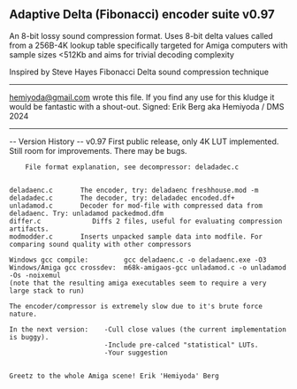 Adaptive Delta (Fibonacci) encoder suite v0.97  
----------------------------------------------
An 8-bit lossy sound compression format. Uses 8-bit delta values called from a 256B-4K lookup table
specifically targeted for Amiga computers with sample sizes <512Kb and aims for trivial decoding complexity

Inspired by Steve Hayes Fibonacci Delta sound compression technique

 - - -  - - - - - - - - - - - - - - - - - - - - - - - - - - - - - - - - - -
  <hemiyoda@gmail.com> wrote this file. 
  If you find any use for this kludge it would be fantastic with a shout-out.
  Signed: Erik Berg aka Hemiyoda / DMS       2024
 - - -  - - - - - - - - - - - - - - - - - - - - - - - - - - - - - - - - - -

-- Version History --
v0.97 First public release, only 4K LUT implemented. Still room for improvements. There may be bugs.
 
 
    	File format explanation, see decompressor: deladadec.c
 
 
 	deladaenc.c		  The encoder, try: deladaenc freshhouse.mod -m
 	deladadec.c		  The decoder, try: deladadec encoded.df+ 
 	unladamod.c		  Decoder for mod-file with compressed data from deladaenc. Try: unladamod packedmod.dfm 
	differ.c		     Diffs 2 files, useful for evaluating compression artifacts.
	modmodder.c		  Inserts unpacked sample data into modfile. For comparing sound quality with other compressors
 
 	Windows gcc compile:         gcc deladaenc.c -o deladaenc.exe -O3
 	Windows/Amiga gcc crossdev:  m68k-amigaos-gcc unladamod.c -o unladamod -Os -noixemul
 	(note that the resulting amiga executables seem to require a very large stack to run)
  
 	The encoder/compressor is extremely slow due to it's brute force nature.
 
 	In the next version: 	-Cull close values (the current implementation is buggy). 
							-Include pre-calced "statistical" LUTs.
							-Your suggestion  
 
 
 	Greetz to the whole Amiga scene! Erik 'Hemiyoda' Berg 
 
  
